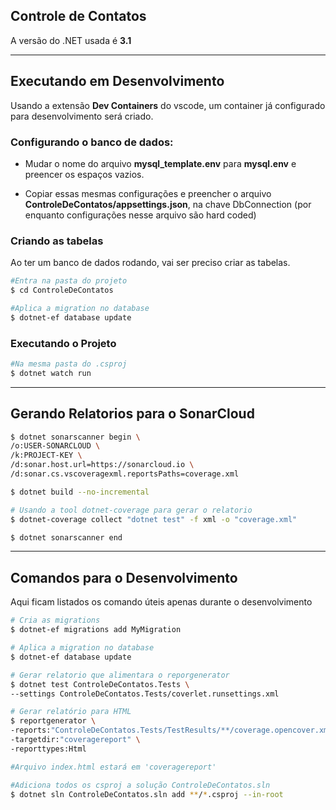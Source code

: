 ## Controle de Contatos
A versão do .NET usada é __3.1__
___
## Executando em Desenvolvimento
Usando a extensão __Dev Containers__ do vscode, um container já configurado para desenvolvimento será criado.

### Configurando o banco de dados:
- Mudar o nome do arquivo __mysql_template.env__ para __mysql.env__ e preencer os espaços vazios.

- Copiar essas mesmas configurações e preencher o arquivo  __ControleDeContatos/appsettings.json__, na chave DbConnection (por enquanto configurações nesse arquivo são hard coded)

### Criando as tabelas
Ao ter um banco de dados rodando, vai ser preciso criar as tabelas.

```bash
#Entra na pasta do projeto
$ cd ControleDeContatos

#Aplica a migration no database
$ dotnet-ef database update
```
### Executando o Projeto
```bash
#Na mesma pasta do .csproj
$ dotnet watch run
```
___
## Gerando Relatorios para o SonarCloud

```bash
$ dotnet sonarscanner begin \
/o:USER-SONARCLOUD \
/k:PROJECT-KEY \
/d:sonar.host.url=https://sonarcloud.io \
/d:sonar.cs.vscoveragexml.reportsPaths=coverage.xml

$ dotnet build --no-incremental

# Usando a tool dotnet-coverage para gerar o relatorio
$ dotnet-coverage collect "dotnet test" -f xml -o "coverage.xml"

$ dotnet sonarscanner end
```
___
## Comandos para o  Desenvolvimento
Aqui ficam listados os comando úteis apenas durante o desenvolvimento

```bash
# Cria as migrations
$ dotnet-ef migrations add MyMigration

# Aplica a migration no database
$ dotnet-ef database update

# Gerar relatorio que alimentara o reporgenerator
$ dotnet test ControleDeContatos.Tests \
--settings ControleDeContatos.Tests/coverlet.runsettings.xml

# Gerar relatório para HTML
$ reportgenerator \
-reports:"ControleDeContatos.Tests/TestResults/**/coverage.opencover.xml" \
-targetdir:"coveragereport" \
-reporttypes:Html

#Arquivo index.html estará em 'coveragereport'

#Adiciona todos os csproj a solução ControleDeContatos.sln
$ dotnet sln ControleDeContatos.sln add **/*.csproj --in-root
```